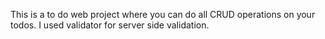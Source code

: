 This is a to do web project where you can do all CRUD operations on your todos. I used validator for server side validation.
